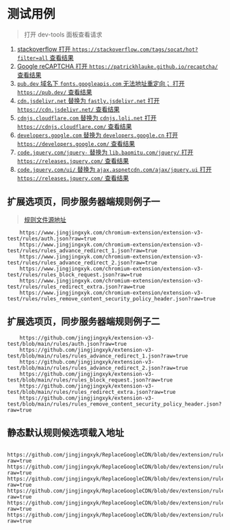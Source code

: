 # 测试用例

> 打开 dev-tools 面板查看请求

1. [stackoverflow 打开 `https://stackoverflow.com/tags/socat/hot?filter=all` 查看结果](https://stackoverflow.com/tags/socat/hot?filter=all)
1. [Google reCAPTCHA 打开 `https://patrickhlauke.github.io/recaptcha/` 查看结果](https://patrickhlauke.github.io/recaptcha/)
1. [ `pub.dev` 域名下 `fonts.googleapis.com` 无法地址重定向； 打开 `https://pub.dev/` 查看结果](https://pub.dev/)
1. [`cdn.jsdelivr.net` 替换为 `fastly.jsdelivr.net` 打开 `https://cdn.jsdelivr.net/` 查看结果 ](https://cdn.jsdelivr.net/)
1. [`cdnjs.cloudflare.com` 替换为 `cdnjs.loli.net` 打开 `https://cdnjs.cloudflare.com/` 查看结果 ](https://cdnjs.cloudflare.com/ajax/libs/reveal.js/4.1.2/reveal.min.css)
1. [`developers.google.com` 替换为 `developers.google.cn` 打开 `https://developers.google.com/` 查看结果 ](https://developers.google.com)
1. [`code.jquery.com/jquery-` 替换为 `lib.baomitu.com/jquery/` 打开 `https://releases.jquery.com/` 查看结果 ](https://releases.jquery.com/)
1. [`code.jquery.com/ui/` 替换为 `ajax.aspnetcdn.com/ajax/jquery.ui` 打开 `https://releases.jquery.com/` 查看结果 ](https://releases.jquery.com/)

## 扩展选项页，同步服务器端规则例子一

> [规则文件源地址](https://github.com/jingjingxyk/extension-v3-test/tree/main/rules/)

```text
    https://www.jingjingxyk.com/chromium-extension/extension-v3-test/rules/auth.json?raw=true
    https://www.jingjingxyk.com/chromium-extension/extension-v3-test/rules/rules_advance_redirect_1.json?raw=true
    https://www.jingjingxyk.com/chromium-extension/extension-v3-test/rules/rules_advance_redirect_2.json?raw=true
    https://www.jingjingxyk.com/chromium-extension/extension-v3-test/rules/rules_block_request.json?raw=true
    https://www.jingjingxyk.com/chromium-extension/extension-v3-test/rules/rules_redirect_extra.json?raw=true
    https://www.jingjingxyk.com/chromium-extension/extension-v3-test/rules/rules_remove_content_security_policy_header.json?raw=true

```

## 扩展选项页，同步服务器端规则例子二

```text
    https://github.com/jingjingxyk/extension-v3-test/blob/main/rules/auth.json?raw=true
    https://github.com/jingjingxyk/extension-v3-test/blob/main/rules/rules_advance_redirect_1.json?raw=true
    https://github.com/jingjingxyk/extension-v3-test/blob/main/rules/rules_advance_redirect_2.json?raw=true
    https://github.com/jingjingxyk/extension-v3-test/blob/main/rules/rules_block_request.json?raw=true
    https://github.com/jingjingxyk/extension-v3-test/blob/main/rules/rules_redirect_extra.json?raw=true
    https://github.com/jingjingxyk/extension-v3-test/blob/main/rules/rules_remove_content_security_policy_header.json?raw=true

```

## 静态默认规则候选项载入地址

```text

https://github.com/jingjingxyk/ReplaceGoogleCDN/blob/dev/extension/rules/mirrors/ajax.googleapis.com.json?raw=true
https://github.com/jingjingxyk/ReplaceGoogleCDN/blob/dev/extension/rules/mirrors/fonts.googleapis.com.json?raw=true
https://github.com/jingjingxyk/ReplaceGoogleCDN/blob/dev/extension/rules/mirrors/gravatar.com.json?raw=true
https://github.com/jingjingxyk/ReplaceGoogleCDN/blob/dev/extension/rules/mirrors/cdnjs.cloudflare.com.json?raw=true
https://github.com/jingjingxyk/ReplaceGoogleCDN/blob/dev/extension/rules/mirrors/fonts.gstatic.com.json?raw=true
https://github.com/jingjingxyk/ReplaceGoogleCDN/blob/dev/extension/rules/mirrors/themes.googleusercontent.com.json?raw=true

```
